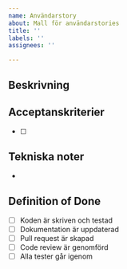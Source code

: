 ```yaml
---
name: Användarstory
about: Mall för användarstories
title: ''
labels: ''
assignees: ''

---
```


## Beskrivning



## Acceptanskriterier

- [ ] 

## Tekniska noter

- 

## Definition of Done

- [ ] Koden är skriven och testad
- [ ] Dokumentation är uppdaterad
- [ ] Pull request är skapad
- [ ] Code review är genomförd
- [ ] Alla tester går igenom

